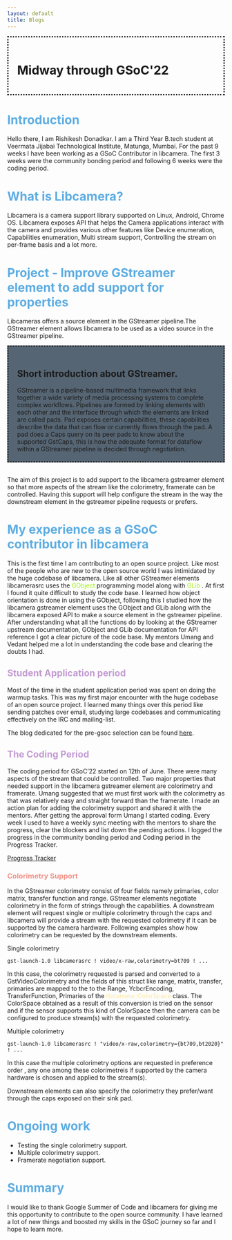 ```yaml
---
layout: default
title: Blogs
---
```


<div style="padding:20px;border-style: dotted;">
  <h1><span style="#F6DDCC "> Midway through GSoC'22 </span></h1>
</div>


# <span style="color:#5DADE2"> Introduction </span>

Hello there, I am Rishikesh Donadkar. I am a Third Year B.tech student at Veermata Jijabai Technological Institute, Matunga, Mumbai. For the past 9 weeks I have been working as a GSoC Contributor in libcamera. The first 3 weeks were the community bonding period and following 6 weeks were the coding period.


# <span style="color:#5DADE2"> What is Libcamera? </span>

Libcamera is a camera support library supported on Linux, Android, Chrome OS. Libcamera exposes API that helps the Camera applications interact with the camera and provides various other features like
Device enumeration, Capabilities enumeration, Multi stream support, Controlling the stream on per-frame basis and a lot more.

# <span style="color:#5DADE2"> Project - Improve GStreamer element to add support for properties </span>

Libcameras offers a source element in the GStreamer pipeline.The GStreamer element allows libcamera to be used as a video source in the GStreamer pipeline. 


<div style="background-color:#566573;padding:20px;border-style: dotted">
  <h2>Short introduction about GStreamer.</h2>
    GStreamer is a pipeline-based multimedia framework that links together a wide variety of media processing systems to complete complex workflows. Pipelines are formed by linking elements with each other and the interface through which the elements are linked are called pads. Pad exposes certain capabilities, these capabilities describe the data that can flow or currently flows through the pad. A pad does a Caps query on its peer pads to know about the supported GstCaps, this is how the adequate format for dataflow within a GStreamer pipeline is decided through negotiation.
</div>
<br>

The aim of this project is to add support to the libcamera gstreamer element so that more aspects of the stream like the colorimetry, framerate can be controlled. Having this support will help configure the stream in the way the downstream element in the gstreamer pipeline requests or prefers.

# <span style="color:#5DADE2"> My experience as a GSoC contributor in libcamera </span>

This is the first time I am contributing to an open source project. Like most of the people who are new to the open source world I was intimidated by the huge codebase of libcamera. Like all other GStreamer elements libcamerasrc uses the <span style="color:#9CF110 "> GObject </span> programming model along with <span style="color:#9CF110 "> GLib </span>.
At first I found it quite difficult to study the code base. I learned how object orientation is done in using the GObject, following this I studied how the libcamera gstreamer element uses the GObject and GLib along with the libcamera exposed API to make a source element in the gstreamer pipeline. After understanding what all the functions do by looking at the  GStreamer upstream documentation, GObject and GLib documentation for API reference I got a clear picture of the code base. My mentors Umang and Vedant helped me a lot in understanding the code base and clearing the doubts I had.


## <span style="color:#C39BD3 "> Student Application period </span>
Most of the time in the student application period was spent on doing the warmup tasks. This was my first major encounter with the huge codebase of an open source project. I learned many things over this period like sending patches over email, studying large codebases and communicating effectively on the IRC and mailing-list.

The blog dedicated for the pre-gsoc selection can be found [here](https://rishi27-dot.github.io/gsoc/selection_prep/).

## <span style="color:#C39BD3 "> The Coding Period </span>
The coding period for GSoC’22 started on 12th of June. There were many aspects of the stream that could be controlled. Two major properties that needed support in the libcamera gstreamer element are colorimetry and framerate. Umang suggested that we must first work with the colorimetry as that was relatively easy and straight forward than the framerate. I made an action plan for adding the colorimetry support and shared it with the mentors. After getting the approval form Umang I started coding.  Every week I used to have a weekly sync meeting with the mentors to share the progress, clear the blockers and list down the pending actions. I logged the progress in the community bonding period and Coding period in the Progress Tracker.

[Progress Tracker](https://rishi27-dot.github.io/gsoc/home/)

### <span style="color:#F1948A "> Colorimetry Support </span>

In the GStreamer colorimetry consist of four fields namely primaries, color matrix, transfer function and range. GStreamer elements negotiate colorimetry in the form of strings through the capabilities. A downstream element will request single or multiple colorimetry through the caps and libcamera will provide a stream with the requested colorimetry if it can be supported by the camera hardware. Following examples show how colorimetry can be requested by the downstream elements.

Single colorimetry
```
gst-launch-1.0 libcamerasrc ! video/x-raw,colorimetry=bt709 ! ...

```
In this case, the colorimetry requested is parsed and converted to a GstVideoColorimetry and the fields of this struct like range, matrix, transfer, primaries are mapped to the to the Range, YcbcrEncoding, TransferFunction, Primaries of the <span style="color:#F9E79F "> libcamera::ColorSpace </span> class.
The ColorSpace obtained as a result of this conversion is tried on the sensor and if the sensor supports this kind of ColorSpace then the camera can be configured to produce stream(s) with the requested colorimetry.

Multiple colorimetry
```
gst-launch-1.0 libcamerasrc ! "video/x-raw,colorimetry={bt709,bt2020}" ! ...

```
In this case the multiple colorimetry options are requested in preference order , any one among these colorimetreis if supported by the camera hardware is chosen and applied to the stream(s).

Downstream elements can also specify the colorimetry they prefer/want through the caps exposed on their sink pad.

# <span style="color:#5DADE2"> Ongoing work </span>

* Testing the single colorimetry support.
* Multiple colorimetry support.
* Framerate negotiation support.

# <span style="color:#5DADE2"> Summary </span>

I would like to thank Google Summer of Code and libcamera for giving me this opportunity to contribute to the open source community. I have learned a lot of new things and boosted my skills in the GSoC journey so far and I hope to learn more.
